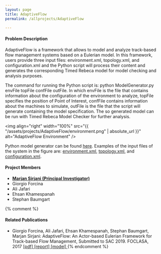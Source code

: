 ```yaml
---
layout: page
title: AdaptiveFlow
permalink: /allprojects/AdaptiveFlow

---
```


#### Problem Description
AdaptiveFlow is a framework that allows to model and analyze track-based flow management systems based on a Eulerian model. In this framework, users provide three input files: environment.xml, topology.xml, and configuration.xml and the Python script will process their content and generates the corresponding Timed Rebeca model for model checking and analysis purposes.

The command for running the Python script is: python ModelGenerator.py envFile topFile confFile outFile. In which envFile is the file that contains information about the configuration of the environment to analyze, topFile specifies the position of Point of Interest, confFile contains information about the machines to simulate, outFile is the file that the script will generate containing the model specification. The so generated model can be run with Timed Rebeca Model Checker for further analysis.

<img align="right" width="100%" src="{{ "/assets/projects/AdaptiveFlow/environment.png" | absolute_url }}" alt="AdaptiveFlow Environment" />

Python model generator can be found [here](/assets/projects/AdaptiveFlow/ModelGenerator.py). Examples of the input files of the system in the figure are: [environment.xml](/assets/projects/AdaptiveFlow/example/environment.xml), [topology.xml](/assets/projects/AdaptiveFlow/example/topology.xml), and [configuration.xml](/assets/projects/AdaptiveFlow/example/configuration.xml).

#### Project Members
* **<u>Marjan Sirjani (Principal Investigator)</u>**
* Giorgio Forcina
* Ali Jafari
* Ehsan Khamespanah
* Stephan Baumgart

{% comment %}
#### Related Publications
- Giorgio Forcina, Ali Jafari, Ehsan Khamespanah, Stephan Baumgart, Marjan Sirjani: AdaptiveFlow: An Actor-based Eulerian Framework for Track-based Flow Management, Submitted to SAC 2019.
FOCLASA, 2017  [ [pdf] ](/assets/papers/2017/LightweightPreprocessingForAgent-BasedSimulationOfSmartMobilityInitiatives.pdf) [ [report] ](/assets/projects/Tangramob/reports/tech-report.pdf) [ [model] ](/assets/projects/tangramob/case-studies/model-smi1.rebeca)
{% endcomment %}


